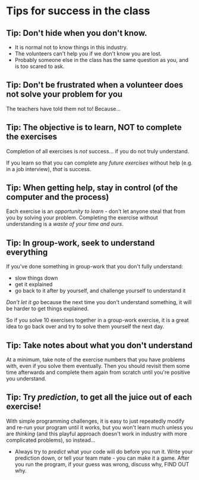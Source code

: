 # Tips for success in the class

## Tip: Don't hide when you don't know.

* It is normal not to know things in this industry.
* The volunteers can't help you if we don't know you are lost.
* Probably someone else in the class has the same question as you, and is too scared to ask.

## Tip: Don't be frustrated when a volunteer does not solve your problem for you

The teachers have told them not to!  Because...

## Tip: The objective is to learn, NOT to complete the exercises

Completion of all exercises is *not* success... if you do not truly understand.  

If you learn so that you can complete any *future exercises* without help (e.g. in a job interview), *that* is success.

## Tip: When getting help, stay in control (of the computer and the process)

Each exercise is an *opportunity to learn* - don't let anyone steal that from you by solving your problem.  Completing the exercise without understanding is a *waste of your time and ours*.

## Tip: In group-work, seek to understand everything

If you've done something in group-work that you don't fully understand:
 * slow things down
 * get it explained
 * go back to it after by yourself, and challenge yourself to understand it
 
*Don't let it go* because the next time you don't understand something, it will be harder to get things explained.

So if you solve 10 exercises together in a group-work exercise, it is a great idea to go back over and try to solve them yourself the next day.

## Tip: Take notes about what you don't understand

At a minimum, take note of the exercise numbers that you have problems with, even if you solve them eventually.  Then you should revisit them some time afterwards and complete them again from scratch until you're positive you understand.

## Tip: Try _prediction_, to get all the juice out of each exercise!

With simple programming challenges, it is easy to just repeatedly modify and re-run your program until it works, but you won't learn much unless you are *thinking* (and this playful approach doesn't work in industry with more complicated problems), so instead...

* Always try to *predict* what your code will do before you run it.  Write your prediction down, or tell your team mate - you can make it a game.  After you run the program, if your guess was wrong, discuss why, FIND OUT why.
